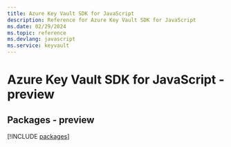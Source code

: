```yaml
---
title: Azure Key Vault SDK for JavaScript
description: Reference for Azure Key Vault SDK for JavaScript
ms.date: 02/29/2024
ms.topic: reference
ms.devlang: javascript
ms.service: keyvault
---
```

# Azure Key Vault SDK for JavaScript - preview
## Packages - preview
[!INCLUDE [packages](key-vault-index.md)]